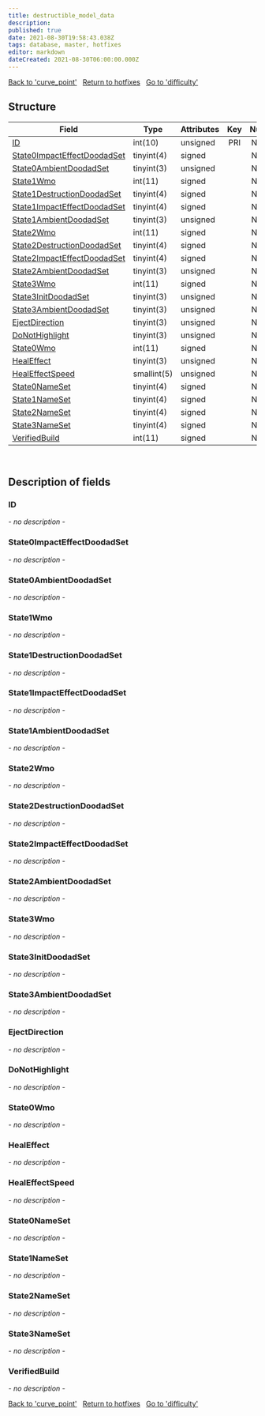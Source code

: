 ```yaml
---
title: destructible_model_data
description: 
published: true
date: 2021-08-30T19:58:43.038Z
tags: database, master, hotfixes
editor: markdown
dateCreated: 2021-08-30T06:00:00.000Z
---
```


<a href="https://dev.trinitycore.info/en/database/master/hotfixes/curve_point" class="mt-5 v-btn v-btn--depressed v-btn--flat v-btn--outlined theme--light v-size--default darkblue--text text--lighten-3"><span class="v-btn__content"><i aria-hidden="true" class="v-icon notranslate v-icon--left mdi mdi-arrow-left theme--light"></i><span>Back to 'curve_point'</span></span></a>&nbsp;&nbsp;&nbsp;<a href="https://dev.trinitycore.info/en/database/master/hotfixes/home" class="mt-5 v-btn v-btn--depressed v-btn--flat v-btn--outlined theme--light v-size--default darkblue--text text--lighten-3"><span class="v-btn__content"><i aria-hidden="true" class="v-icon notranslate v-icon--left mdi mdi-home-outline theme--light"></i><span>Return to hotfixes</span></span></a>&nbsp;&nbsp;&nbsp;<a href="https://dev.trinitycore.info/en/database/master/hotfixes/difficulty" class="mt-5 v-btn v-btn--depressed v-btn--flat v-btn--outlined theme--light v-size--default darkblue--text text--lighten-3"><span class="v-btn__content"><span>Go to 'difficulty'</span><i aria-hidden="true" class="v-icon notranslate v-icon--right mdi mdi-arrow-right theme--light"></i></span></a>

## Structure

| Field | Type | Attributes | Key | Null | Default | Extra | Comment |
| --- | --- | --- | :---: | :---: | --- | --- | --- |
| [ID](#id) | int(10) | unsigned | PRI | NO | 0 |  |  |
| [State0ImpactEffectDoodadSet](#state0impacteffectdoodadset) | tinyint(4) | signed |  | NO | 0 |  |  |
| [State0AmbientDoodadSet](#state0ambientdoodadset) | tinyint(3) | unsigned |  | NO | 0 |  |  |
| [State1Wmo](#state1wmo) | int(11) | signed |  | NO | 0 |  |  |
| [State1DestructionDoodadSet](#state1destructiondoodadset) | tinyint(4) | signed |  | NO | 0 |  |  |
| [State1ImpactEffectDoodadSet](#state1impacteffectdoodadset) | tinyint(4) | signed |  | NO | 0 |  |  |
| [State1AmbientDoodadSet](#state1ambientdoodadset) | tinyint(3) | unsigned |  | NO | 0 |  |  |
| [State2Wmo](#state2wmo) | int(11) | signed |  | NO | 0 |  |  |
| [State2DestructionDoodadSet](#state2destructiondoodadset) | tinyint(4) | signed |  | NO | 0 |  |  |
| [State2ImpactEffectDoodadSet](#state2impacteffectdoodadset) | tinyint(4) | signed |  | NO | 0 |  |  |
| [State2AmbientDoodadSet](#state2ambientdoodadset) | tinyint(3) | unsigned |  | NO | 0 |  |  |
| [State3Wmo](#state3wmo) | int(11) | signed |  | NO | 0 |  |  |
| [State3InitDoodadSet](#state3initdoodadset) | tinyint(3) | unsigned |  | NO | 0 |  |  |
| [State3AmbientDoodadSet](#state3ambientdoodadset) | tinyint(3) | unsigned |  | NO | 0 |  |  |
| [EjectDirection](#ejectdirection) | tinyint(3) | unsigned |  | NO | 0 |  |  |
| [DoNotHighlight](#donothighlight) | tinyint(3) | unsigned |  | NO | 0 |  |  |
| [State0Wmo](#state0wmo) | int(11) | signed |  | NO | 0 |  |  |
| [HealEffect](#healeffect) | tinyint(3) | unsigned |  | NO | 0 |  |  |
| [HealEffectSpeed](#healeffectspeed) | smallint(5) | unsigned |  | NO | 0 |  |  |
| [State0NameSet](#state0nameset) | tinyint(4) | signed |  | NO | 0 |  |  |
| [State1NameSet](#state1nameset) | tinyint(4) | signed |  | NO | 0 |  |  |
| [State2NameSet](#state2nameset) | tinyint(4) | signed |  | NO | 0 |  |  |
| [State3NameSet](#state3nameset) | tinyint(4) | signed |  | NO | 0 |  |  |
| [VerifiedBuild](#verifiedbuild) | int(11) | signed |  | NO | 0 |  |  |
&nbsp;
## Description of fields

### ID
*- no description -*
&nbsp;

### State0ImpactEffectDoodadSet
*- no description -*
&nbsp;

### State0AmbientDoodadSet
*- no description -*
&nbsp;

### State1Wmo
*- no description -*
&nbsp;

### State1DestructionDoodadSet
*- no description -*
&nbsp;

### State1ImpactEffectDoodadSet
*- no description -*
&nbsp;

### State1AmbientDoodadSet
*- no description -*
&nbsp;

### State2Wmo
*- no description -*
&nbsp;

### State2DestructionDoodadSet
*- no description -*
&nbsp;

### State2ImpactEffectDoodadSet
*- no description -*
&nbsp;

### State2AmbientDoodadSet
*- no description -*
&nbsp;

### State3Wmo
*- no description -*
&nbsp;

### State3InitDoodadSet
*- no description -*
&nbsp;

### State3AmbientDoodadSet
*- no description -*
&nbsp;

### EjectDirection
*- no description -*
&nbsp;

### DoNotHighlight
*- no description -*
&nbsp;

### State0Wmo
*- no description -*
&nbsp;

### HealEffect
*- no description -*
&nbsp;

### HealEffectSpeed
*- no description -*
&nbsp;

### State0NameSet
*- no description -*
&nbsp;

### State1NameSet
*- no description -*
&nbsp;

### State2NameSet
*- no description -*
&nbsp;

### State3NameSet
*- no description -*
&nbsp;

### VerifiedBuild
*- no description -*
&nbsp;

<a href="https://dev.trinitycore.info/en/database/master/hotfixes/curve_point" class="mt-5 v-btn v-btn--depressed v-btn--flat v-btn--outlined theme--light v-size--default darkblue--text text--lighten-3"><span class="v-btn__content"><i aria-hidden="true" class="v-icon notranslate v-icon--left mdi mdi-arrow-left theme--light"></i><span>Back to 'curve_point'</span></span></a>&nbsp;&nbsp;&nbsp;<a href="https://dev.trinitycore.info/en/database/master/hotfixes/home" class="mt-5 v-btn v-btn--depressed v-btn--flat v-btn--outlined theme--light v-size--default darkblue--text text--lighten-3"><span class="v-btn__content"><i aria-hidden="true" class="v-icon notranslate v-icon--left mdi mdi-home-outline theme--light"></i><span>Return to hotfixes</span></span></a>&nbsp;&nbsp;&nbsp;<a href="https://dev.trinitycore.info/en/database/master/hotfixes/difficulty" class="mt-5 v-btn v-btn--depressed v-btn--flat v-btn--outlined theme--light v-size--default darkblue--text text--lighten-3"><span class="v-btn__content"><span>Go to 'difficulty'</span><i aria-hidden="true" class="v-icon notranslate v-icon--right mdi mdi-arrow-right theme--light"></i></span></a>

